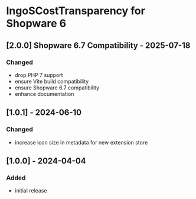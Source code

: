 <!-- Keep a Changelog guide -> https://keepachangelog.com -->

# IngoSCostTransparency for Shopware 6

## [2.0.0] Shopware 6.7 Compatibility - 2025-07-18

### Changed

- drop PHP 7 support
- ensure Vite build compatibility
- ensure Shopware 6.7 compatibility
- enhance documentation

## [1.0.1] - 2024-06-10

### Changed

- increase icon size in metadata for new extension store

## [1.0.0] - 2024-04-04

### Added

- initial release
